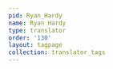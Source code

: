 ```yaml
---
pid: Ryan_Hardy
name: Ryan Hardy
type: translator
order: '130'
layout: tagpage
collection: translator_tags
---
```

